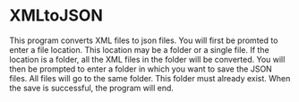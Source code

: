 # XMLtoJSON
This program converts XML files to json files. You will first be promted to enter a file location. This location may be a folder or a single file. If the location is a folder, all the XML files in the folder will be converted. You will then be prompted to enter a folder in which you want to save the JSON files. All files will go to the same folder. This folder must already exist. When the save is successful, the program will end.